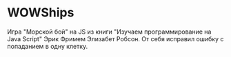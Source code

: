 # WOWShips
Игра "Морской бой" на JS из книги "Изучаем программирование на Java Script" Эрик Фримем Элизабет Робсон.
От себя исправил ошибку с попаданием в одну клетку.
